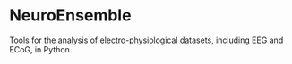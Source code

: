 # NeuroEnsemble

Tools for the analysis of electro-physiological datasets, including EEG and ECoG, in Python.

